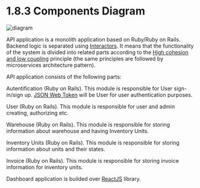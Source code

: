 # 1.8.3 Components Diagram

![diagram](https://www.plantuml.com/plantuml/svg/0/jLLDRzim3BtxLt0zfLYRN7RQQMaQh2tIDii7YfqCscOTjRPaI7AoODX_7oNdmuuT32Ymd1I9VAJUUwA_6OlQbdaMV18opig4O6LjORuE1Xet_LJOLHcLXdIif2Lf-x7A1vXeWNATbKKv67svdcOexV9nCiZGah6y5Ouu6eKatI_-0tPUAEdYFNOm6VvyNYx2b_l5NJWPVny_tVOkW-3GGKyKOO9c5IdKoHLSlA2cbUAoC5NQOdR1UxCoseAIC4EH6VWCCyBOzj-CEnjccTeOS7qQo55YId0lrrnVwIqifR3cul9OxZRg9H6dtQB520qvYAaoDjLaVapSlpadaZd509G9p5UYo7dNW92lIkTeXPACFjyQItau_cLx5ERS9CEChzq2Z3_ok7u5d0U6P29a2kH26ktrB7BeGcY2OSgLm0XB_w9WiQ9T7OzkNRR1Z1polhSRLSe4zTRHNSLsS0qt6B-JksZLzINy3e1_1qbxM3edY5SH-xix_fixhLvR6bd5bqebKtXLBSh2awifLcjYlWiqPgDqmjqtYukz9679aZ1kKwFEqiqGhvklvYJbjsLBqrL6YPYgPBSw1-pEGEJik1Q6qm2TW24_7adnZgoQiAF3VYTyBNBE5c0xMjAl6BTB5Lww40lXc9xUTyBjXJqF4wNXcuhCBZRLpY_mm3kTUBEIDS_9-oqwnbiqxsr2DtkRrItN2NiqPFE1_Gc26MKdew8EkpJa0Hxcpq-3kyLYEkUiTahRlcSJMw57WkRCf66_fi9OxK-FBzcb7Y8Fmw3AE0HLdPsu-MWxtrC5LRjZo_sriDEpC_PR5WcFQU2tHNhdVeWnovo2-xRgTcgL736ifSxPM5ROTaL27r-MX-pknaywxqUUP6uQRlY30wU-PuFiFDrIo04qpDy2YohNjxAx1VRV1PwhINMXZURwbTdzp1qoy9fuyCRC7ppF7izm_q6Ocj8VG0Y-yJtTv_Ol)

API application is a monolith application based on Ruby/Ruby on Rails. Backend logic is separated using [Interactors](https://github.com/collectiveidea/interactor). It means that the functionality of the system is divided into related parts according to the [High cohesion and low coupling](https://enterprisecraftsmanship.com/posts/cohesion-coupling-difference/) principle (the same principles are followed by microservices architecture pattern).

API application consists of the following parts:

Autentification (Ruby on Rails). This module is responsible for User sign-in/sign up. [JSON Web Token](https://en.wikipedia.org/wiki/JSON_Web_Token) will be User for user authentication purposes.

User (Ruby on Rails). This module is responsible for user and admin creating, authorizing etc.

Warehouse (Ruby on Rails). This module is responsible for storing information about warehouse and having Inventory Units.

Inventory Units (Ruby on Rails). This module is responsible for storing information about units and their states.

Invoice (Ruby on Rails). This module is responsible for storing invoice information for inventory units.

Dashboard application is builded over [ReactJS](https://reactjs.org/) library.
